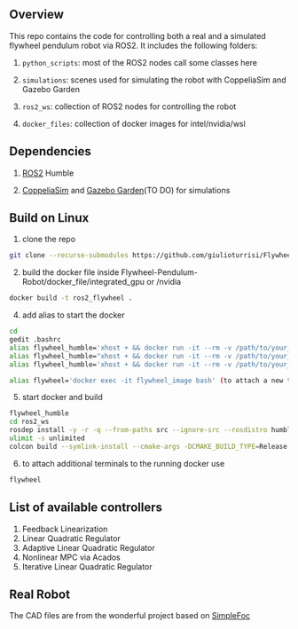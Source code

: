 ## Overview
This repo contains the code for controlling both a real and a simulated flywheel pendulum robot via ROS2. It includes the following folders:

1. ```python_scripts```: most of the ROS2 nodes call some classes here
 
2. ```simulations```: scenes used for simulating the robot with CoppeliaSim and Gazebo Garden

3. ```ros2_ws```: collection of ROS2 nodes for controlling the robot

4. ```docker_files```: collection of docker images for intel/nvidia/wsl


## Dependencies
1. [ROS2](https://docs.ros.org/en/humble/Installation.html) Humble

2. [CoppeliaSim](https://www.coppeliarobotics.com/downloads) and [Gazebo Garden](https://gazebosim.org/home)(TO DO) for simulations 


## Build on Linux
1. clone the repo
```sh
git clone --recurse-submodules https://github.com/giulioturrisi/Flywheel-Pendulum-Robot.git
```

2. build the docker file inside Flywheel-Pendulum-Robot/docker_file/integrated_gpu or /nvidia
```sh
docker build -t ros2_flywheel .
```

4. add alias to start the docker
```sh
cd 
gedit .bashrc
alias flywheel_humble='xhost + && docker run -it --rm -v /path/to/your_folder/Flywheel-Pendulum-Robot:/home/ -v /tmp/.X11-unix:/tmp/.X11-unix:rw --device=/dev/input/ -e DISPLAY=$DISPLAY -e WAYLAND_DISPLAY=$WAYLAND_DISPLAY  -e QT_X11_NO_MITSHM=1 --gpus all --name flywheel_image ros2_flywheel'  (if used /nvidia)
alias flywheel_humble="xhost + && docker run -it --rm -v /path/to/your_folder/Flywheel-Pendulum-Robot:/home/ -v /tmp/.X11-unix:/tmp/.X11-unix --device=/dev/dri --device=/dev/input/ -e DISPLAY=$DISPLAY -e WAYLAND_DISPLAY=$WAYLAND_DISPLAY --name flywheel_image  ros2_flywheel" (if used /integrated_gpu)
alias flywheel_humble='xhost + && docker run -it --rm -v /path/to/your_folder/Flywheel-Pendulum-Robot:/home/ -v /tmp/.X11-unix:/tmp/.X11-unix -v /mnt/wslg:/mnt/wslg -v /usr/lib/wsl:/usr/lib/wsl --device=/dev/dxg -e DISPLAY=$DISPLAY -e WAYLAND_DISPLAY=$WAYLAND_DISPLAY -e XDG_RUNTIME_DIR=$XDG_RUNTIME_DIR -e PULSE_SERVER=$PULSE_SERVER -e LD_LIBRARY_PATH=/usr/lib/wsl/lib --name flywheel_image ros2_flywheel' (if Windows Linux Subsystem)

alias flywheel='docker exec -it flywheel_image bash' (to attach a new terminal to the running docker)
```

5. start docker and build
```sh
flywheel_humble
cd ros2_ws
rosdep install -y -r -q --from-paths src --ignore-src --rosdistro humble
ulimit -s unlimited
colcon build --symlink-install --cmake-args -DCMAKE_BUILD_TYPE=Release
```

6. to attach additional terminals to the running docker use
```sh
flywheel
```

## List of available controllers
1. Feedback Linearization
2. Linear Quadratic Regulator
3. Adaptive Linear Quadratic Regulator
4. Nonlinear MPC via Acados
5. Iterative Linear Quadratic Regulator


## Real Robot
The CAD files are from the wonderful project based on [SimpleFoc](https://github.com/simplefoc/Arduino-FOC-reaction-wheel-inverted-pendulum)


